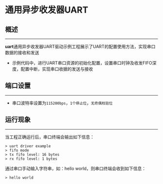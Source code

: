 # 通用异步收发器UART
## 概述
***
**uart**通用异步收发器UART驱动示例工程展示了UART的配置使用方法，实现串口数据的接收和发送
- 示例代码中，进行UART串口资源的初始化配置，设置串口时钟及收发FIFO深度，配置中断，实现串口收据的发送与接收

## 端口设置
***
-  串口波特率设置为``115200bps``，``1个停止位``，``无奇偶校验位``

## 运行现象
***
当工程正确运行后，串口终端会输出如下信息：
```
> uart driver example
> fifo mode
> tx fifo level: 16 bytes
> rx fifo level: 1 bytes
```
通过串口手动输入字符串，如：hello world，则串口终端会收到如下信息：
```
> hello world
```

